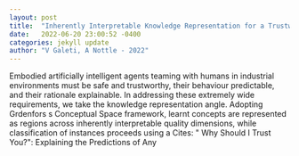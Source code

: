 ```yaml
---
layout: post
title:  "Inherently Interpretable Knowledge Representation for a Trustworthy Artificially Intelligent Agent Teaming with Humans in Industrial Environments"
date:   2022-06-20 23:00:52 -0400
categories: jekyll update
author: "V Galeti, A Nottle - 2022"
---
```

Embodied artificially intelligent agents teaming with humans in industrial environments must be safe and trustworthy, their behaviour predictable, and their rationale explainable. In addressing these extremely wide requirements, we take the knowledge representation angle. Adopting Grdenfors s Conceptual Space framework, learnt concepts are represented as regions across inherently interpretable quality dimensions, while classification of instances proceeds using a 
Cites: " Why Should I Trust You?": Explaining the Predictions of Any